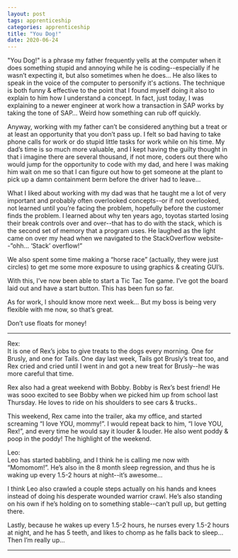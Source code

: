 ```yaml
---
layout: post 
tags: apprenticeship
categories: apprenticeship
title: "You Dog!"
date: 2020-06-24
---
```


"You Dog!" is a phrase my father frequently yells at the computer when it does something stupid and annoying while he is coding--especially if he wasn’t expecting it, but also sometimes when he does...  He also likes to speak in the voice of the computer to personify it's actions.  The technique is both funny & effective to the point that I found myself doing it also to explain to him how I understand a concept.  In fact, just today, I was explaining to a newer engineer at work how a transaction in SAP works by taking the tone of SAP…  Weird how something can rub off quickly.

Anyway, working with my father can’t be considered anything but a treat or at least an opportunity that you don’t pass up.  I felt so bad having to take phone calls for work or do stupid little tasks for work while on his time.  My dad’s time is so much more valuable, and I kept having the guilty thought in that i imagine there are several thousand, if not more, coders out there who would jump for the opportunity to code with my dad, and here I was making him wait on me so that I can figure out how to get someone at the plant to pick up a damn containment berm before the driver had to leave…

What I liked about working with my dad was that he taught me a lot of very important and probably often overlooked concepts--or if not overlooked, not learned until you’re facing the problem, hopefully before the customer finds the problem.  I learned about why ten years ago, toyotas started losing their break controls over and over--that has to do with the stack, which is the second set of memory that a program uses.  He laughed as the light came on over my head when we navigated to the StackOverflow website--”ohh… ‘Stack’ overflow!”

We also spent some time making a “horse race” (actually, they were just circles) to get me some more exposure to using graphics & creating GUI’s.

With this, I’ve now been able to start a Tic Tac Toe game.  I’ve got the board laid out and have a start button.  This has been fun so far.

As for work, I should know more next week…  But my boss is being very flexible with me now, so that’s great.  

Don’t use floats for money!

***
Rex:  
It is one of Rex’s jobs to give treats to the dogs every morning.  One for Brusly, and one for Tails.  One day last week, Tails got Brusly’s treat too, and Rex cried and cried until I went in and got a new treat for Brusly--he was more careful that time.

Rex also had a great weekend with Bobby.  Bobby is Rex’s best friend!  He was sooo excited to see Bobby when we picked him up from school last Thursday.  He loves to ride on his shoulders to see cars & trucks..  

This weekend, Rex came into the trailer, aka my office, and started screaming “I love YOU, mommy!”.  I would repeat back to him, “I love YOU, Rex!”, and every time he would say it louder & louder.  He also went poddy & poop in the poddy!  The highlight of the weekend.


Leo:  
Leo has started babbling, and I think he is calling me now with “Momomom!”.  He’s also in the 8 month sleep regression, and thus he is waking up every 1.5-2 hours at night--it’s awesome…

I think Leo also crawled a couple steps actually on his hands and knees instead of doing his desperate wounded warrior crawl.  He’s also standing on his own if he’s holding on to something stable--can’t pull up, but getting there.  

Lastly, because he wakes up every 1.5-2 hours, he nurses every 1.5-2 hours at night, and he has 5 teeth, and likes to chomp as he falls back to sleep…  Then I’m really up...
***